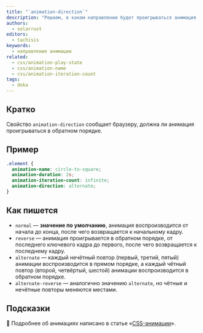 ```yaml
---
title: "`animation-direction`"
description: "Решаем, в каком направлении будет проигрываться анимация."
authors:
  - solarrust
editors:
  - tachisis
keywords:
  - направление анимации
related:
  - css/animation-play-state
  - css/animation-name
  - css/animation-iteration-count
tags:
  - doka
---
```


## Кратко

Свойство `animation-direction` сообщает браузеру, должна ли анимация проигрываться в обратном порядке.

## Пример

```css
.element {
  animation-name: circle-to-square;
  animation-duration: 2s;
  animation-iteration-count: infinite;
  animation-direction: alternate;
}
```

## Как пишется

- `normal` — **значение по умолчанию**, анимация воспроизводится от начала до конца, после чего возвращается к начальному кадру.
- `reverse` — анимация проигрывается в обратном порядке, от последнего ключевого кадра до первого, после чего возвращается к последнему кадру.
- `alternate` — каждый нечётный повтор (первый, третий, пятый) анимации воспроизводится в прямом порядке, а каждый чётный повтор (второй, четвёртый, шестой) анимации воспроизводится в обратном порядке.
- `alternate-reverse` — аналогично значению `alternate`, но чётные и нечётные повторы меняются местами.

## Подсказки

<aside>

🦄 Подробнее об анимациях написано в статье «[CSS-анимации](/css/animation/)».

</aside>
